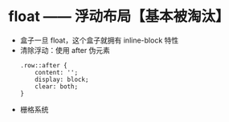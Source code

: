 # float —— 浮动布局【基本被淘汰】

- 盒子一旦 float，这个盒子就拥有 inline-block 特性
- 清除浮动：使用 after 伪元素
  ```
  .row::after {
      content: '';
      display: block;
      clear: both;
  }
  ```
- 栅格系统

